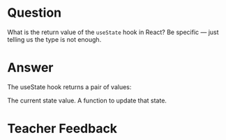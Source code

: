 # Question

What is the return value of the `useState` hook in React? Be specific — just telling us the type is not enough.

# Answer

The useState hook returns a pair of values:

The current state value.
A function to update that state.


# Teacher Feedback